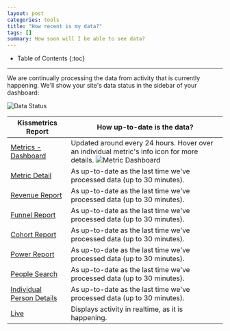 ```yaml
---
layout: post
categories: tools
title: "How recent is my data?"
tags: []
summary: How soon will I be able to see data?
---
```

* Table of Contents
{:toc}
* * *

We are continually processing the data from activity that is currently happening. We'll show your site's data status in the sidebar of your dashboard:

![Data Status][data-status]

Kissmetrics Report | How up-to-date is the data?
--------------------------- | -----------
[Metrics - Dashboard][dashboard] | Updated around every 24 hours. Hover over an individual metric's info icon for more details. ![Metric Dashboard][metric-dashboard]
[Metric Detail][over-time] | As up-to-date as the last time we've processed data (up to 30 minutes).
[Revenue Report][revenue] | As up-to-date as the last time we've processed data (up to 30 minutes).
[Funnel Report][funnel] | As up-to-date as the last time we've processed data (up to 30 minutes).
[Cohort Report][cohort] | As up-to-date as the last time we've processed data (up to 30 minutes).
[Power Report][power] | As up-to-date as the last time we've processed data (up to 30 minutes).
[People Search][people-search] | As up-to-date as the last time we've processed data (up to 30 minutes).
[Individual Person Details][person-details] | As up-to-date as the last time we've processed data (up to 30 minutes).
[Live][live] | Displays activity in realtime, as it is happening.

[dashboard]: /tools/metrics#dashboard
[over-time]: /tools/metrics#individual-metric-details
[revenue]: /tools/revenue-report
[funnel]: /tools/funnels
[cohort]: /tools/cohort-report
[power]: /tools/power-report
[people-search]: /tools/people-search
[person-details]: /tools/person-details
[live]: /tools/live

[data-status]: https://kissmetrics-support-files.s3.amazonaws.com/assets/tools/data-status/01-data.png
[metric-dashboard]: https://kissmetrics-support-files.s3.amazonaws.com/assets/tools/data-status/02-dashboard.png

